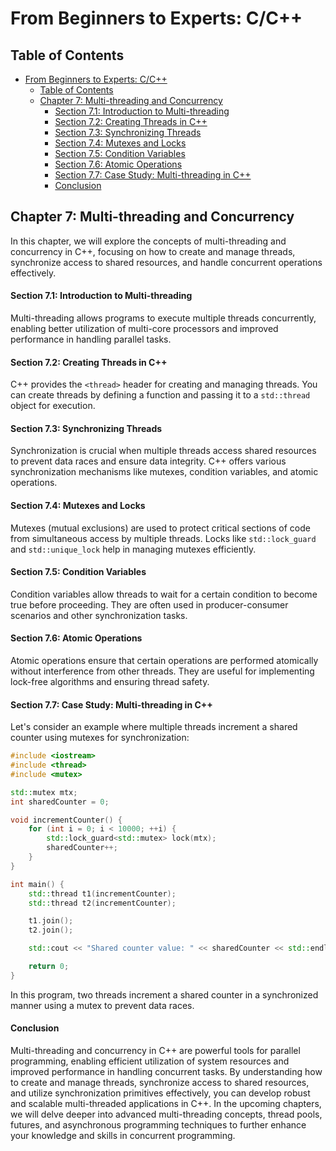 # From Beginners to Experts: C/C++
## Table of Contents
- [From Beginners to Experts: C/C++](#from-beginners-to-experts-cc)
  - [Table of Contents](#table-of-contents)
  - [Chapter 7: Multi-threading and Concurrency](#chapter-7-multi-threading-and-concurrency)
      - [Section 7.1: Introduction to Multi-threading](#section-71-introduction-to-multi-threading)
      - [Section 7.2: Creating Threads in C++](#section-72-creating-threads-in-c)
      - [Section 7.3: Synchronizing Threads](#section-73-synchronizing-threads)
      - [Section 7.4: Mutexes and Locks](#section-74-mutexes-and-locks)
      - [Section 7.5: Condition Variables](#section-75-condition-variables)
      - [Section 7.6: Atomic Operations](#section-76-atomic-operations)
      - [Section 7.7: Case Study: Multi-threading in C++](#section-77-case-study-multi-threading-in-c)
      - [Conclusion](#conclusion)

## Chapter 7: Multi-threading and Concurrency

In this chapter, we will explore the concepts of multi-threading and concurrency in C++, focusing on how to create and manage threads, synchronize access to shared resources, and handle concurrent operations effectively.

#### Section 7.1: Introduction to Multi-threading

Multi-threading allows programs to execute multiple threads concurrently, enabling better utilization of multi-core processors and improved performance in handling parallel tasks.

#### Section 7.2: Creating Threads in C++

C++ provides the `<thread>` header for creating and managing threads. You can create threads by defining a function and passing it to a `std::thread` object for execution.

#### Section 7.3: Synchronizing Threads

Synchronization is crucial when multiple threads access shared resources to prevent data races and ensure data integrity. C++ offers various synchronization mechanisms like mutexes, condition variables, and atomic operations.

#### Section 7.4: Mutexes and Locks

Mutexes (mutual exclusions) are used to protect critical sections of code from simultaneous access by multiple threads. Locks like `std::lock_guard` and `std::unique_lock` help in managing mutexes efficiently.

#### Section 7.5: Condition Variables

Condition variables allow threads to wait for a certain condition to become true before proceeding. They are often used in producer-consumer scenarios and other synchronization tasks.

#### Section 7.6: Atomic Operations

Atomic operations ensure that certain operations are performed atomically without interference from other threads. They are useful for implementing lock-free algorithms and ensuring thread safety.

#### Section 7.7: Case Study: Multi-threading in C++

Let's consider an example where multiple threads increment a shared counter using mutexes for synchronization:

```cpp
#include <iostream>
#include <thread>
#include <mutex>

std::mutex mtx;
int sharedCounter = 0;

void incrementCounter() {
    for (int i = 0; i < 10000; ++i) {
        std::lock_guard<std::mutex> lock(mtx);
        sharedCounter++;
    }
}

int main() {
    std::thread t1(incrementCounter);
    std::thread t2(incrementCounter);

    t1.join();
    t2.join();

    std::cout << "Shared counter value: " << sharedCounter << std::endl;

    return 0;
}
```

In this program, two threads increment a shared counter in a synchronized manner using a mutex to prevent data races.

#### Conclusion

Multi-threading and concurrency in C++ are powerful tools for parallel programming, enabling efficient utilization of system resources and improved performance in handling concurrent tasks. By understanding how to create and manage threads, synchronize access to shared resources, and utilize synchronization primitives effectively, you can develop robust and scalable multi-threaded applications in C++. In the upcoming chapters, we will delve deeper into advanced multi-threading concepts, thread pools, futures, and asynchronous programming techniques to further enhance your knowledge and skills in concurrent programming.